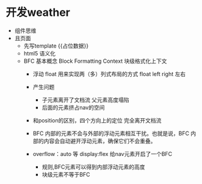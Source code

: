 # 开发weather

- 组件思维
- 且页面
   - 先写template {{占位数据}}
   - html5 语义化 
   - BFC  基本概念
     Block Formatting Context 块级格式化上下文
     - 浮动 float 用来实现两（多）列式布局的方式
        float left right 左右
     - 产生问题
        - 子元素离开了文档流  父元素高度塌陷
        - 后面的元素挤占nav的空间

     - 和position的区别，四个方向上的定位  完全离开文档流
     - BFC 内部的元素不会与外部的浮动元素相互干扰。也就是说，BFC 内部的内容会自动避开浮动元素，确保它们不会重叠。


     - overflow：auto 等 display:flex  给nav元素开启了一个BFC
       - 规则,BFC元素可以得到内部浮动元素的高度
       - 块级元素不等于BFC  